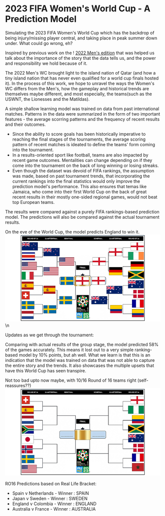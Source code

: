 # 2023 FIFA Women's World Cup - A Prediction Model
Simulating the 2023 FIFA Women's World Cup which has the backdrop of being injury/missing player central, and taking place in peak summer down under. What could go wrong, eh?

Inspired by previous work on the ! [2022 Men's edition](https://github.com/gowtham291/2022_fifa-mens_wc) that was helped us talk about the importance of the story that the data tells us, and the power and responsibility we hold because of it.

The 2022 Men's WC brought light to the island nation of Qatar (and how a tiny island nation that has never even qualified for a world cup finals hosted it). In the process of this work, we hope to unravel the ways the Women's WC differs from the Men's, how the gameplay and historical trends are themselves maybe different, and most especially, the teams(such as the USWNT, the Lionesses and the Matildas).

A simple shallow learning model was trained on data from past international matches. Patterns in the data were summarized in the form of two important features - the average scorring patterns and the frequency of recent results and their outcomes. 
- Since the ability to score goals has been historically imperative to reaching the final stages of the tournaments, the average scoring pattern of recent matches is ideated to define the teams' form coming into the tournament.
- In a results-oriented sport like football, teams are also impacted by recent game outcomes. Mentalities can change depending on if they come into the tournament on the back of long winning or losing streaks.
- Even though the dataset was devoid of FIFA rankings, the assumption was made, based on past tournament trends, that incorporating the current rankings into the final statistics would only improve the prediction model's performance. This also ensures that temas like Jamaica, who come into their first World Cup on the back of great recent results in their mostly one-sided regional games, would not beat top European teams.  

The results were compared against a purely FIFA rankings-based prediction model. The predictions will also be compared against the actual tournament results. 

On the eve of the World Cup, the model predicts England to win it. 
![Knockout Stage Prediction Bracket(based on Form-based Model)](Images/model-based.png) \n


Updates as we get through the tournament:

Comparing with actual results of the group stage, the model predicted 58% of the games accurately. This means it lost out to a very simple ranking-based model by 10% points, but ah well. What we learn is that this is an indication that the model was trained on data that was not able to capture the entire story and the trends. It also showcases the multiple upsets that have this World Cup has seen transpire.

Not too bad upto now maybe, with 10/16 Round of 16 teams right (self-reassures??)
![Knockout Stage Prediction Bracket(as of the end of the group stage)](Images/actual.png)

RO16 Predictions based on Real Life Bracket:
 - Spain v Netherlands - Winner : SPAIN
 - Japan v Sweden - Winner : SWEDEN
 - England v Colombia - Winner : ENGLAND
 - Australia v France - Winner : AUSTRALIA
